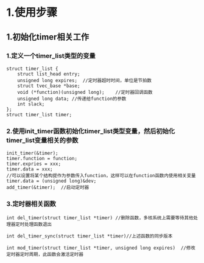 # 1.使用步骤
## 1.初始化timer相关工作
### 1.定义一个timer_list类型的变量
```
struct timer_list {
    struct list_head entry;
    unsigned long expires;  //定时器超时时间，单位是节拍数
    struct tvec_base *base;
    void (*function)(unsigned long);    //定时器回调函数
    unsigned long data; //传递给function的参数
    int slack;
};
struct timer_list timer;
```
### 2.使用init_timer函数初始化timer_list类型变量，然后初始化timer_list变量相关的参数
```
init_timer(&timer);
timer.function = function;
timer.expries = xxx;
timer.data = xxx;   
//可以设置将某个结构提作为参数传入function，这样可以在function函数内使用相关变量 timer.data = (unsigned long)&dev;
add_timer(&timer);  //启动定时器
```
### 3.定时器相关函数
```
int del_timer(struct timer_list *timer) //删除函数，多核系统上需要等待其他处理器定时处理函数退出

int del_timer_sync(struct timer_list *timer)//上述函数的同步版本

int mod_timer(struct timer_list *timer, unsigned long expires)  //修改定时器定时周期，此函数会激活定时器

```